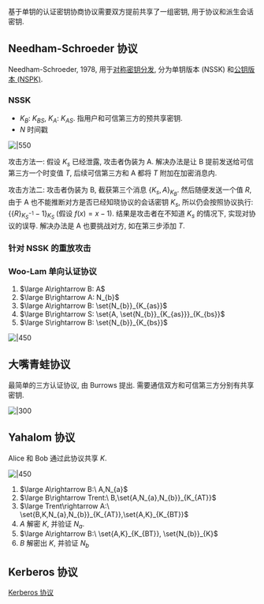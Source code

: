 基于单钥的认证密钥协商协议需要双方提前共享了一组密钥, 用于协议和派生会话密钥.

## Needham-Schroeder 协议

Needham-Schroeder, 1978, 用于[对称密钥分发](../密钥分发与管理.md), 分为单钥版本 (NSSK) 和[公钥版本 (NSPK)](Security/密码学/安全协议/认证的密钥协商协议/基于公钥的认证密钥协商.md#NSPK%20协议).

### NSSK

- $K_{B}$: $K_{BS}$, $K_{A}$: $K_{AS}$. 指用户和可信第三方的预共享密钥.
- $N$ 时间戳

![|550](../../../../attach/Pasted%20image%2020231015160659.avif)

攻击方法一: 假设 $K_{s}$ 已经泄露, 攻击者伪装为 A. 解决办法是让 B 提前发送给可信第三方一个时变值 $T$, 后续可信第三方和 A 都将 $T$ 附加在加密消息内.

攻击方法二: 攻击者伪装为 B, 截获第三个消息 $\{ K_{s},A \}_{K_{B}}$. 然后随便发送一个值 $R$, 由于 A 也不能推断对方是否已经知晓协议的会话密钥 $K_{s}$, 所以仍会按照协议执行: ${} \{ \{ R \}_{K^{-1}_{S}} -1 \}_{K_{S}} {}$ (假设 $f(x)=x-1$). 结果是攻击者在不知道 $K_{s}$ 的情况下, 实现对协议的误导. 解决办法是 A 也要挑战对方, 如在第三步添加 $T$.

### 针对 NSSK 的重放攻击


### Woo-Lam 单向认证协议

1. $\large A\rightarrow B: A$
2. $\large B\rightarrow A: N_{b}$
3. $\large A\rightarrow B: \set{N_{b}}_{K_{as}}$
4. $\large B\rightarrow S: \set{A, \set{N_{b}}_{K_{as}}}_{K_{bs}}$
7. $\large S\rightarrow B: \set{N_{b}}_{K_{bs}}$

![|450](attach/Pasted%20image%2020240611115428.avif)


## 大嘴青蛙协议

最简单的三方认证协议, 由 Burrows 提出. 需要通信双方和可信第三方分别有共享密钥.

![|300](../../../../attach/密码学_大嘴青蛙协议.avif)

## Yahalom 协议

Alice 和 Bob 通过此协议共享 $K$.

![|450](../../../../attach/Pasted%20image%2020240611114857.avif)

1. $\large A\rightarrow B:\ A,N_{a}$
2. $\large B\rightarrow Trent:\ B,\set{A,N_{a},N_{b}}_{K_{AT}}$
3. $\large Trent\rightarrow A:\ \set{B,K,N_{a},N_{b}}_{K_{AT}},\set{A,K}_{K_{BT}}$
5. $A$ 解密 $K$, 并验证 $N_{a}$. 
6. $\large A\rightarrow B:\ \set{A,K}_{K_{BT}}, \set{N_{b}}_{K}$
7. $B$ 解密出 $K$, 并验证 $N_{b}$

## Kerberos 协议

[Kerberos 协议](Kerberos%20协议.md)

